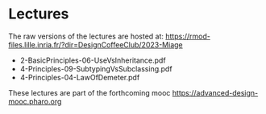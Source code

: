 # Lectures

The raw versions of the lectures are hosted at:  https://rmod-files.lille.inria.fr/?dir=DesignCoffeeClub/2023-Miage


- 2-BasicPrinciples-06-UseVsInheritance.pdf
- 4-Principles-09-SubtypingVsSubclassing.pdf
- 4-Principles-04-LawOfDemeter.pdf





These lectures are part of the forthcoming mooc https://advanced-design-mooc.pharo.org
